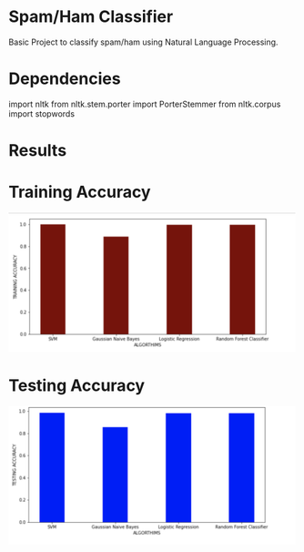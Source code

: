 # Spam/Ham Classifier

Basic Project to classify spam/ham  using Natural Language Processing.

# Dependencies

import nltk
from nltk.stem.porter import PorterStemmer
from nltk.corpus import stopwords

# Results

# Training Accuracy


<img width="677" alt="result1" src="https://github.com/VatsalNanda/NLP-Projects/blob/main/NLP-Spam%20Classifier/train_accuracy.png">

# Testing Accuracy

<img width="677" alt="result1" src="https://github.com/VatsalNanda/NLP-Projects/blob/main/NLP-Spam%20Classifier/test_accuracy.png">
